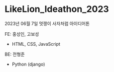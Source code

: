 # LikeLion_Ideathon_2023
2023년 06월 7일 멋쟁이 사자처럼 아이디어톤

FE: 홍성인, 고보성
- HTML, CSS, JavaScript
  
BE: 전형준
- Python (django)
